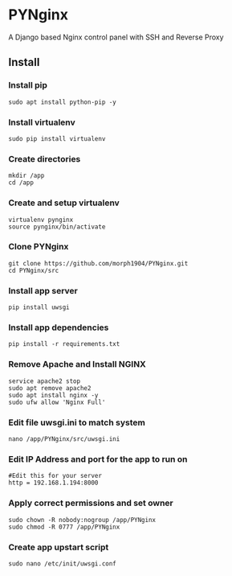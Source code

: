 # PYNginx
A Django based Nginx control panel with SSH and Reverse Proxy

## Install
### Install pip
    sudo apt install python-pip -y
### Install virtualenv
    sudo pip install virtualenv

### Create directories 
    mkdir /app
    cd /app
    
### Create and setup virtualenv
    virtualenv pynginx
    source pynginx/bin/activate
    
### Clone PYNginx
    git clone https://github.com/morph1904/PYNginx.git
    cd PYNginx/src
    
### Install app server
    pip install uwsgi
    
### Install app dependencies    
    pip install -r requirements.txt
    
### Remove Apache and Install NGINX
    service apache2 stop
    sudo apt remove apache2
    sudo apt install nginx -y
    sudo ufw allow 'Nginx Full'
    
### Edit file uwsgi.ini to match system
    nano /app/PYNginx/src/uwsgi.ini
    
### Edit IP Address and port for the app to run on
    #Edit this for your server
    http = 192.168.1.194:8000
    
### Apply correct permissions and set owner
    sudo chown -R nobody:nogroup /app/PYNginx 
    sudo chmod -R 0777 /app/PYNginx 
    
### Create app upstart script
    sudo nano /etc/init/uwsgi.conf
    